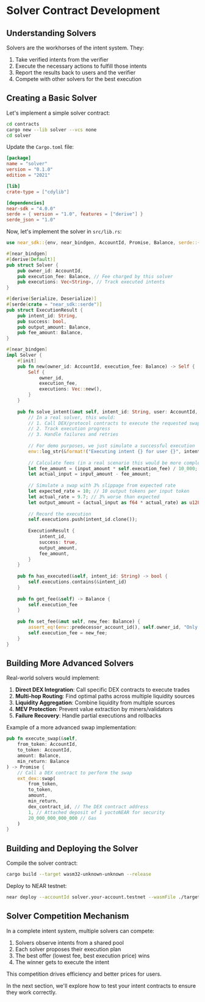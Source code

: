 
# Solver Contract Development

## Understanding Solvers

Solvers are the workhorses of the intent system. They:

1. Take verified intents from the verifier
2. Execute the necessary actions to fulfill those intents
3. Report the results back to users and the verifier
4. Compete with other solvers for the best execution

## Creating a Basic Solver

Let's implement a simple solver contract:

```bash
cd contracts
cargo new --lib solver --vcs none
cd solver
```

Update the `Cargo.toml` file:

```toml
[package]
name = "solver"
version = "0.1.0"
edition = "2021"

[lib]
crate-type = ["cdylib"]

[dependencies]
near-sdk = "4.0.0"
serde = { version = "1.0", features = ["derive"] }
serde_json = "1.0"
```

Now, let's implement the solver in `src/lib.rs`:

```rust
use near_sdk::{env, near_bindgen, AccountId, Promise, Balance, serde::{Deserialize, Serialize}};

#[near_bindgen]
#[derive(Default)]
pub struct Solver {
    pub owner_id: AccountId,
    pub execution_fee: Balance, // Fee charged by this solver
    pub executions: Vec<String>, // Track executed intents
}

#[derive(Serialize, Deserialize)]
#[serde(crate = "near_sdk::serde")]
pub struct ExecutionResult {
    pub intent_id: String,
    pub success: bool,
    pub output_amount: Balance,
    pub fee_amount: Balance,
}

#[near_bindgen]
impl Solver {
    #[init]
    pub fn new(owner_id: AccountId, execution_fee: Balance) -> Self {
        Self {
            owner_id,
            execution_fee,
            executions: Vec::new(),
        }
    }
    
    pub fn solve_intent(&mut self, intent_id: String, user: AccountId, input_amount: Balance) -> ExecutionResult {
        // In a real solver, this would:
        // 1. Call DEX/protocol contracts to execute the requested swap/action
        // 2. Track execution progress
        // 3. Handle failures and retries
        
        // For demo purposes, we just simulate a successful execution
        env::log_str(&format!("Executing intent {} for user {}", intent_id, user));
        
        // Calculate fees (in a real scenario this would be more complex)
        let fee_amount = (input_amount * self.execution_fee) / 10_000; // fee in basis points
        let actual_input = input_amount - fee_amount;
        
        // Simulate a swap with 3% slippage from expected rate
        let expected_rate = 10; // 10 output tokens per input token
        let actual_rate = 9.7; // 3% worse than expected
        let output_amount = (actual_input as f64 * actual_rate) as u128;
        
        // Record the execution
        self.executions.push(intent_id.clone());
        
        ExecutionResult {
            intent_id,
            success: true,
            output_amount,
            fee_amount,
        }
    }
    
    pub fn has_executed(&self, intent_id: String) -> bool {
        self.executions.contains(&intent_id)
    }
    
    pub fn get_fee(&self) -> Balance {
        self.execution_fee
    }
    
    pub fn set_fee(&mut self, new_fee: Balance) {
        assert_eq!(env::predecessor_account_id(), self.owner_id, "Only owner can set fee");
        self.execution_fee = new_fee;
    }
}
```

## Building More Advanced Solvers

Real-world solvers would implement:

1. **Direct DEX Integration**: Call specific DEX contracts to execute trades
2. **Multi-hop Routing**: Find optimal paths across multiple liquidity sources
3. **Liquidity Aggregation**: Combine liquidity from multiple sources
4. **MEV Protection**: Prevent value extraction by miners/validators
5. **Failure Recovery**: Handle partial executions and rollbacks

Example of a more advanced swap implementation:

```rust
pub fn execute_swap(&self, 
    from_token: AccountId,
    to_token: AccountId,
    amount: Balance,
    min_return: Balance
) -> Promise {
    // Call a DEX contract to perform the swap
    ext_dex::swap(
        from_token,
        to_token,
        amount,
        min_return,
        dex_contract_id, // The DEX contract address
        1, // Attached deposit of 1 yoctoNEAR for security
        20_000_000_000_000 // Gas
    )
}
```

## Building and Deploying the Solver

Compile the solver contract:

```bash
cargo build --target wasm32-unknown-unknown --release
```

Deploy to NEAR testnet:

```bash
near deploy --accountId solver.your-account.testnet --wasmFile ./target/wasm32-unknown-unknown/release/solver.wasm --initFunction new --initArgs '{"owner_id": "your-account.testnet", "execution_fee": 20}'
```

## Solver Competition Mechanism

In a complete intent system, multiple solvers can compete:

1. Solvers observe intents from a shared pool
2. Each solver proposes their execution plan
3. The best offer (lowest fee, best execution price) wins
4. The winner gets to execute the intent

This competition drives efficiency and better prices for users.

In the next section, we'll explore how to test your intent contracts to ensure they work correctly.
